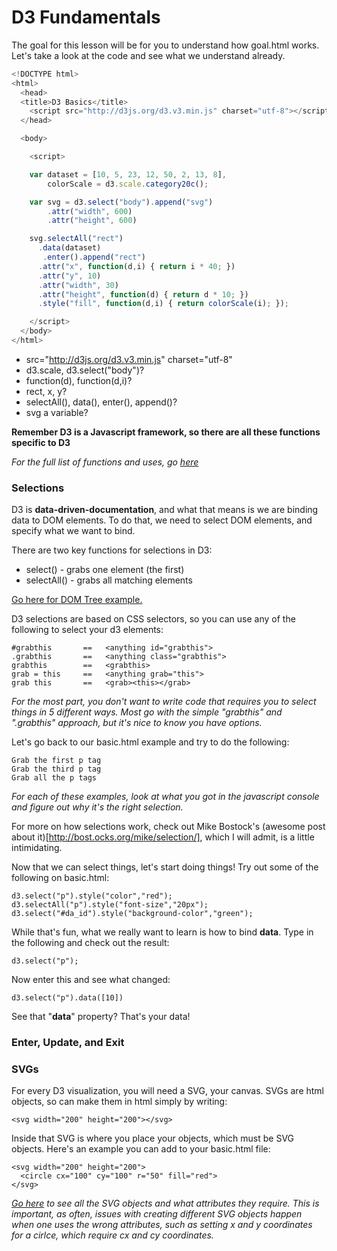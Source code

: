 # D3 Fundamentals #

The goal for this lesson will be for you to understand how goal.html works. Let's take a look at the code and see what we understand already.

```javascript
<!DOCTYPE html>
<html>
  <head>
  <title>D3 Basics</title>
    <script src="http://d3js.org/d3.v3.min.js" charset="utf-8"></script>
  </head>

  <body>

    <script>

    var dataset = [10, 5, 23, 12, 50, 2, 13, 8],
        colorScale = d3.scale.category20c();

    var svg = d3.select("body").append("svg")
        .attr("width", 600)
        .attr("height", 600)

    svg.selectAll("rect")
      .data(dataset)
       .enter().append("rect")
      .attr("x", function(d,i) { return i * 40; })
      .attr("y", 10)
      .attr("width", 30)
      .attr("height", function(d) { return d * 10; })
      .style("fill", function(d,i) { return colorScale(i); });

    </script>
  </body>
</html>
```

- src="http://d3js.org/d3.v3.min.js" charset="utf-8"
- d3.scale, d3.select("body")?
- function(d), function(d,i)?
- rect, x, y?
- selectAll(), data(), enter(), append()?
- svg a variable?

**Remember D3 is a Javascript framework, so there are all these functions specific to D3**

*For the full list of functions and uses, go [here](https://github.com/mbostock/d3/wiki/API-Reference)* 


### Selections ###
D3 is **data-driven-documentation**, and what that means is we are binding data to DOM elements. To do that, we need to select DOM elements, and specify what we want to bind.

There are two key functions for selections in D3:
- select() - grabs one element (the first)
- selectAll() - grabs all matching elements

[Go here for DOM Tree example.](http://cdn0.mos.techradar.futurecdn.net/Review%20images/Linux%20Format/Issue%20118/DOM%20tree%20inline2-420-90.jpg)

D3 selections are based on CSS selectors, so you can use any of the following to select your d3 elements:
```
#grabthis       ==   <anything id="grabthis">
.grabthis       ==   <anything class="grabthis">
grabthis        ==   <grabthis>
grab = this     ==   <anything grab="this">
grab this       ==   <grab><this></grab>
```
*For the most part, you don't want to write code that requires you to select things in 5 different ways. Most go with the simple "grabthis" and ".grabthis" approach, but it's nice to know you have options.*

Let's go back to our basic.html example and try to do the following:
```
Grab the first p tag
Grab the third p tag
Grab all the p tags
```
*For each of these examples, look at what you got in the javascript console and figure out why it's the right selection.*

For more on how selections work, check out Mike Bostock's (awesome post about it)[http://bost.ocks.org/mike/selection/], which I will admit, is a little intimidating.


Now that we can select things, let's start doing things! Try out some of the following on basic.html:
```
d3.select("p").style("color","red");
d3.selectAll("p").style("font-size","20px");
d3.select("#da_id").style("background-color","green");

```

While that's fun, what we really want to learn is how to bind **data**. Type in the following and check out the result:
```
d3.select("p");
```
Now enter this and see what changed:
```
d3.select("p").data([10])
```
See that "__data__" property? That's your data!



### Enter, Update, and Exit ###



### SVGs ###
For every D3 visualization, you will need a SVG, your canvas. SVGs are html objects, so can make them in html simply by writing:
```
<svg width="200" height="200"></svg>
```

Inside that SVG is where you place your objects, which must be SVG objects. Here's an example you can add to your basic.html file:
```
<svg width="200" height="200">
  <circle cx="100" cy="100" r="50" fill="red">
</svg>
```

*[Go here](http://www.w3schools.com/svg/default.asp) to see all the SVG objects and what attributes they require. This is important, as often, issues with creating different SVG objects happen when one uses the wrong attributes, such as setting x and y coordinates for a cirlce, which require cx and cy coordinates.*



